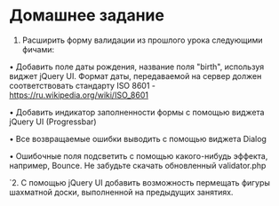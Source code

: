 # Домашнее задание 
1. Расширить форму валидации из прошлого урока следующими фичами:

•	Добавить поле даты рождения, название поля "birth", используя виджет jQuery UI. Формат даты, передаваемой на сервер должен соответствовать стандарту ISO 8601 - https://ru.wikipedia.org/wiki/ISO_8601

•	Добавить индикатор заполненности формы с помощью виджета jQuery UI (Progressbar)

•	Все возвращаемые ошибки выводить с помощью виджета Dialog

•	Ошибочные поля подсветить с помощью какого-нибудь эффекта, например, Bounce.
Не забудьте скачать обновленный validator.php

`2. C помощью jQuery UI добавить возможность пермещать фигуры шахматной доски, выполненной на предыдущих занятиях.
